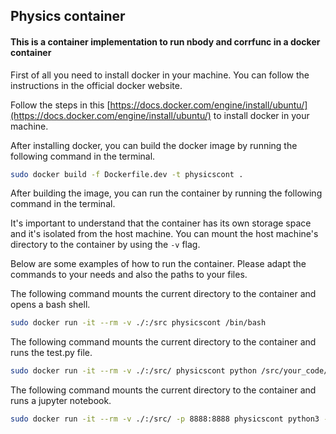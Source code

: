 ## Physics container

#### This is a container implementation to run nbody and corrfunc in a docker container 

First of all you need to install docker in your machine. You can follow the instructions in the official docker website. 

Follow the steps in this [https://docs.docker.com/engine/install/ubuntu/](https://docs.docker.com/engine/install/ubuntu/) to install docker in your machine.

After installing docker, you can build the docker image by running the following command in the terminal. 

```bash
sudo docker build -f Dockerfile.dev -t physicscont .
```

After building the image, you can run the container by running the following command in the terminal. 

It's important to understand that the container has its own storage space and it's isolated from the host machine. You can mount the host machine's directory to the container by using the `-v` flag. 

Below are some examples of how to run the container. Please adapt the commands to your needs and also the paths to your files. 

The following command mounts the current directory to the container and opens a bash shell. 

```bash
sudo docker run -it --rm -v ./:/src physicscont /bin/bash 
```

The following command mounts the current directory to the container and runs the test.py file. 

```bash
sudo docker run -it --rm -v ./:/src/ physicscont python /src/your_code/test.py
```

The following command mounts the current directory to the container and runs a jupyter notebook. 
```bash
sudo docker run -it --rm -v ./:/src/ -p 8888:8888 physicscont python3 -m notebook --allow-root --ip=0.0.0.0 --port=8888 --allow-root --no-browser
```
